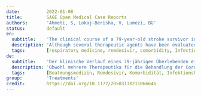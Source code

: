 ```yaml
---
date:          2022-01-08
title:         SAGE Open Medical Case Reports
authors:       'Ahmeti, S, Lokaj-Berisha, V, Lumezi, BG'
status:        default
en:
  subtitle:    'The clinical course of a 79-year-old stroke survivor in the setting of a late-onset COVID-19 infection'
  description: 'Although several therapeutic agents have been evaluated for the treatment of coronavirus disease 2019 (COVID-19), no specific antiviral drug has been proven effective for the treatment of patients with severe complications. However, a nucleoside prodrug remdesivir (GS-5734) was recently approved by the Food and Drug Administration for the treatment of hospitalized patients with COVID-19. Preclinical data in animal models of coronavirus diseases have demonstrated that early treatment with remdesivir leads to improved survival and decreased lung injury. Recent clinical data have demonstrated the clinical activity of remdesivir in terms of shorter recovery period and higher odds of improved clinical status in patients with COVID-19. Here, the story of a 79-year-old patient, with 11-year-old left hemiparesis, concomitant cardiovascular disease, infected with SARS-CoV-2, and the clinical improvement after administration of remdesivir during his second hospitalization period is reported.'
  tags:        [respiratory medicine, remdesivir, comorbidity, Infectious Diseases]
de:
  subtitle:    'Der klinische Verlauf eines 79-jährigen Überlebenden eines Schlaganfalls im Zusammenhang mit einer spät auftretenden COVID-19-Infektion'
  description: 'Obwohl mehrere Therapeutika für die Behandlung der Coronavirus-Krankheit 2019 (COVID-19) untersucht wurden, hat sich kein spezifisches antivirales Medikament als wirksam für die Behandlung von Patienten mit schweren Komplikationen erwiesen. Ein nukleosidisches Prodrug Remdesivir (GS-5734) wurde jedoch kürzlich von der Food and Drug Administration für die Behandlung von Krankenhauspatienten mit COVID-19 zugelassen. Präklinische Daten in Tiermodellen von Coronavirus-Erkrankungen haben gezeigt, dass eine frühzeitige Behandlung mit Remdesivir zu einer verbesserten Überlebensrate und einer geringeren Lungenschädigung führt. Jüngste klinische Daten haben die klinische Wirksamkeit von Remdesivir im Hinblick auf eine kürzere Genesungszeit und eine höhere Wahrscheinlichkeit einer Verbesserung des klinischen Zustands bei Patienten mit COVID-19 gezeigt. Hier wird die Geschichte eines 79-jährigen Patienten mit 11-jähriger linker Hemiparese und kardiovaskulärer Begleiterkrankung, der mit SARS-CoV-2 infiziert war, und die klinische Verbesserung nach der Verabreichung von Remdesivir während seines zweiten Krankenhausaufenthalts berichtet.' 
  tags:        [Beatmungsmedizin, Remdesivir, Komorbidität, Infektionskrankheiten]
group:         'Treatments'
credit:        https://doi.org/10.1177/2050313X211066646
---
```

